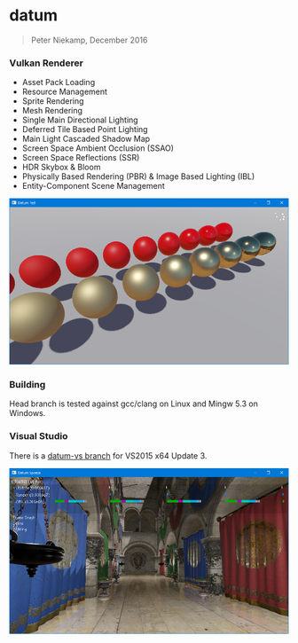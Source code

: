 # datum
> Peter Niekamp, December 2016

### Vulkan Renderer
- Asset Pack Loading
- Resource Management
- Sprite Rendering
- Mesh Rendering
- Single Main Directional Lighting
- Deferred Tile Based Point Lighting
- Main Light Cascaded Shadow Map
- Screen Space Ambient Occlusion (SSAO)
- Screen Space Reflections (SSR)
- HDR Skybox & Bloom
- Physically Based Rendering (PBR) & Image Based Lighting (IBL)
- Entity-Component Scene Management

![Datum](/bin/datumtest.png?raw=true "Datum")

### Building
Head branch is tested against gcc/clang on Linux and Mingw 5.3 on Windows.

### Visual Studio
There is a [datum-vs branch](https://github.com/pniekamp/datum/tree/datum-vs) for VS2015 x64 Update 3.

![Datum](/bin/datumsponza.png?raw=true "Datum Sponza")
